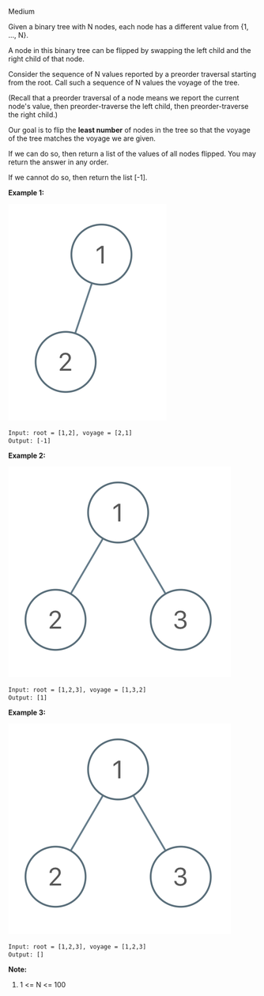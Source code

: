 Medium

Given a binary tree with N nodes, each node has a different value from {1, ..., N}.

A node in this binary tree can be flipped by swapping the left child and the right child of that node.

Consider the sequence of N values reported by a preorder traversal starting from the root.  Call such a sequence of N values the voyage of the tree.

(Recall that a preorder traversal of a node means we report the current node's value, then preorder-traverse the left child, then preorder-traverse the right child.)

Our goal is to flip the **least number** of nodes in the tree so that the voyage of the tree matches the voyage we are given.

If we can do so, then return a list of the values of all nodes flipped.  You may return the answer in any order.

If we cannot do so, then return the list [-1].

 

**Example 1:**

![971_example_1](https://github.com/wilwfy/LeetCode/blob/master/0971.%20Flip%20Binary%20Tree%20To%20Match%20Preorder%20Traversal/971_example_1.png)
```
Input: root = [1,2], voyage = [2,1]
Output: [-1]
```
**Example 2:**

![971_example_2](https://github.com/wilwfy/LeetCode/blob/master/0971.%20Flip%20Binary%20Tree%20To%20Match%20Preorder%20Traversal/971_example_2.png)
```
Input: root = [1,2,3], voyage = [1,3,2]
Output: [1]
```
**Example 3:**

![971_example_3](https://github.com/wilwfy/LeetCode/blob/master/0971.%20Flip%20Binary%20Tree%20To%20Match%20Preorder%20Traversal/971_example_3.png)
```
Input: root = [1,2,3], voyage = [1,2,3]
Output: []
```

**Note:**

1. 1 <= N <= 100
